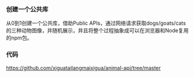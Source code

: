 ### 创建一个公共库
从0到1创建一个公共库，借助Public APIs，通过网络请求获取dogs/goats/cats的三种动物图像，并随机展示，并且将整个过程抽象成可以在浏览器和Node复用的npm包。

### 代码
https://github.com/xiguatailangmaixigua/animal-api/tree/master